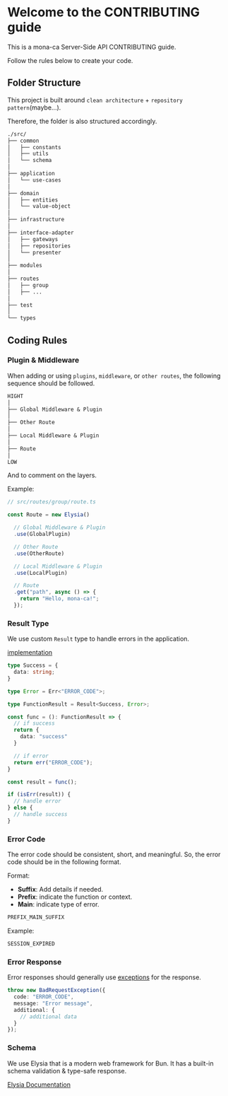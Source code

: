 # Welcome to the CONTRIBUTING guide

This is a mona-ca Server-Side API CONTRIBUTING guide.

Follow the rules below to create your code.

## Folder Structure

This project is built around `clean architecture` + `repository pattern`(maybe...).

Therefore, the folder is also structured accordingly.

```txt
./src/
├── common
│   ├── constants
│   ├── utils
│   └── schema
│
├── application
│   └── use-cases
│
├── domain
│   ├── entities
│   └── value-object
│
├── infrastructure
│
├── interface-adapter
│   ├── gateways
│   ├── repositories
│   └── presenter
│
├── modules
│
├── routes
│   ├── group
│   ├── ...
│
├── test
│
└── types
```

## Coding Rules

### Plugin & Middleware

When adding or using `plugins`, `middleware`, or `other routes`, the following sequence should be followed.

```txt
HIGHT
│
├── Global Middleware & Plugin
│
├── Other Route
│
├── Local Middleware & Plugin
│
├── Route
│
LOW
```

And to comment on the layers.

Example:

```ts
// src/routes/group/route.ts

const Route = new Elysia()

  // Global Middleware & Plugin
  .use(GlobalPlugin)

  // Other Route
  .use(OtherRoute)

  // Local Middleware & Plugin
  .use(LocalPlugin)

  // Route
  .get("path", async () => {
    return "Hello, mona-ca!";
  });
```

### Result Type

We use custom `Result` type to handle errors in the application.

[implementation](/apps/api/src/common/utils/result.ts)

```ts
type Success = {
  data: string;
}

type Error = Err<"ERROR_CODE">;

type FunctionResult = Result<Success, Error>;

const func = (): FunctionResult => {
  // if success
  return {
    data: "success"
  }

  // if error
  return err("ERROR_CODE");
}

const result = func();

if (isErr(result)) {
  // handle error
} else {
  // handle success
}
```

### Error Code

The error code should be consistent, short, and meaningful. So, the error code should be in the following format.

Format:

- **Suffix**: Add details if needed.
- **Prefix**: indicate the function or context.
- **Main**: indicate type of error.

```txt
PREFIX_MAIN_SUFFIX
```

Example:

```txt
SESSION_EXPIRED
```

### Error Response

Error responses should generally use [exceptions](/apps/api/src/modules/error/exceptions.ts) for the response.

```ts
throw new BadRequestException({
  code: "ERROR_CODE",
  message: "Error message",
  additional: {
    // additional data
  }
});
```

### Schema

We use Elysia that is a modern web framework for Bun. It has a built-in schema validation & type-safe response.

[Elysia Documentation](https://elysiajs.com/essential/validation.html)
